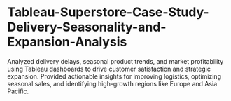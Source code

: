 # Tableau-Superstore-Case-Study-Delivery-Seasonality-and-Expansion-Analysis
Analyzed delivery delays, seasonal product trends, and market profitability using Tableau dashboards to drive customer satisfaction and strategic expansion. Provided actionable insights for improving logistics, optimizing seasonal sales, and identifying high-growth regions like Europe and Asia Pacific.
